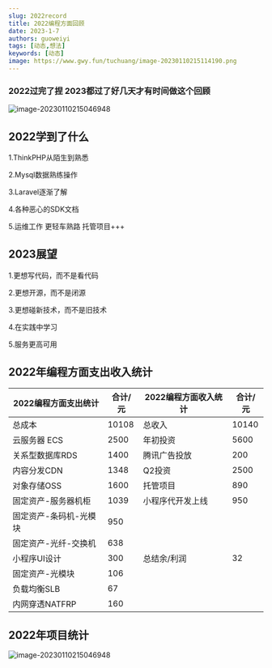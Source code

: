 ```yaml
---
slug: 2022record
title: 2022编程方面回顾
date: 2023-1-7
authors: guoweiyi
tags: [动态,想法]
keywords: [动态]
image: https://www.gwy.fun/tuchuang/image-20230110215114190.png
---
```


### 2022过完了捏 2023都过了好几天才有时间做这个回顾

<!-- truncate -->

![image-20230110215046948](https://www.gwy.fun/tuchuang/image-20230110215114190.png)

## 2022学到了什么                    

1.ThinkPHP从陌生到熟悉            

2.Mysql数据熟练操作     

3.Laravel逐渐了解                 

4.各种恶心的SDK文档               

5.运维工作 更轻车熟路 托管项目+++ 

##  2023展望                         

1.更想写代码，而不是看代码        

2.更想开源，而不是闭源            

3.更想碰新技术，而不是旧技术      

4.在实践中学习                   

5.服务更高可用        

## 2022年编程方面支出收入统计

| 2022编程方面支出统计   | 合计/元 | 2022编程方面收入统计 | 合计/元 |
| ---------------------- | ------- | -------------------- | ------- |
| 总成本                 | 10108   | 总收入               | 10140   |
| 云服务器 ECS           | 2500    | 年初投资             | 5600    |
| 关系型数据库RDS        | 1400    | 腾讯广告投放         | 200     |
| 内容分发CDN            | 1348    | Q2投资               | 2500    |
| 对象存储OSS            | 1600    | 托管项目             | 890     |
| 固定资产-服务器机柜    | 1039    | 小程序代开发上线     | 950     |
| 固定资产-条码机-光模块 | 950     |                      |         |
| 固定资产-光纤-交换机   | 638     |                      |         |
| 小程序UI设计           | 300     | 总结余/利润          | 32      |
| 固定资产-光模块        | 106     |                      |         |
| 负载均衡SLB            | 67      |                      |         |
| 内网穿透NATFRP         | 160     |                      |         |
## 2022年项目统计
![image-20230110215046948](https://www.gwy.fun/tuchuang/image-20230110215046948.png)